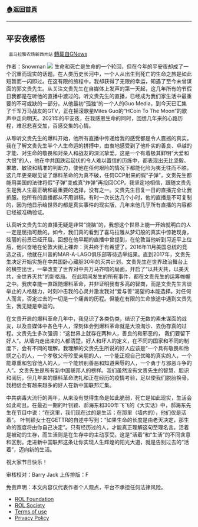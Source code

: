 ###  [:house:返回首頁](https://github.com/ourhimalayas/txt)
---


## 平安夜感悟
` 喜马拉雅农场新西兰站` [轉載自GNews](https://gnews.org/zh-hans/1790333/)

作者：Snowman
![](https://assets.gnews.org/wp-content/uploads/2021/12/NFSC.jpg)
生命和死亡是生命的一个轮回，但在今年的平安夜却成了一个沉重而现实的话题。在人类历史长河中，一个人从出生到死亡的生命之旅是如此短暂而一闪即过。在这有限的旅程中，我却获得了无限的幸运，知遇了至今未曾谋面的郭文贵先生。从关注文贵先生在自媒体上发声的第一天起，这几年所有的节假日我都是在听他的直播中渡过的。听文贵先生的直播，已经成为我们家生活中最重要的不可或缺的一部分。从他最初“孤独”的一个人的Guo Media，到今天已汇集了千军万马战友的GTV，正在摇滚歌星Miles Guo的“HCoin To The Moon”的歌声中走向明天。2021年的平安夜，在我感恩生命的同时，回想几年来的心路历程，难忍悲喜交加，百感交集的心情。

从聆听文贵先生的爆料开始，他所有直播中传递给我的感受都是令人震撼的真实。我在了解文贵先生半个人生命运的拼搏中，由衷地感受到了他朴实的善良、卓越的才能、对生命的敬畏和对亲人和战友的深沉挚爱。这是一个有着极其鲜明“大爱和大恨”的人，他在中共国跌宕起伏的令人难以置信的历练中，都表现出无比坚毅、果敢、敏锐和精准的判断力，使他在任何艰险的情况下都能化险为夷无往而不胜。这几年更亲眼见证了爆料革命的为真不破，任何CCP射来的假“子弹”，文贵先生都能用美国的法律将假“子弹”变成真“炸弹”再投回CCP。我坚定地相信，跟随文贵先生是我人生最正确和最重要的选择，没有之一。文贵先生日复一日的直播完全让我折服。他所有的直播都从不用讲稿，有时一次长达几个小时，他的直播是不可复制的，因为他显示给世界的都是真实事件的现实版，几年来他几乎所有直播的内容都已经被准确验证。

认真听文贵先生的直播无疑是非常“烧脑”的，我想这个世界上能一开始就明白的人一定是屈指可数的。如今，我们真的看到了喜马拉雅从梦幻般的真实中惊艳现身，炫丽的前景已经开启。回想在他早期的直播中曾提到，在伦敦当他听到习近平上位后，他兴奋地在伦敦大街上裸奔：灭共终于有希望了。2016年11月美国总统的竞选之夜，他就在川普的MAR-A-LAGO俱乐部等待选举结果。直到2017年，文贵先生决定开始实施在中共国卧心藏胆30年的灭共计划。文贵先生在世界政治舞台上的横空出世，一举改变了世界对中共万马齐喑的局面，开启了“以共灭共，以美灭共，全世界灭共”的新格局。 在此期间发生的所有事件，都在文贵先生的运筹帷幄之中。我庆幸能一直跟随爆料革命，并非证明我有多高的智商，而是文贵先生言谈举止的人格魅力，时刻冲击我的心灵并激发我对“爱与善”渴望的本能选择。对任何人而言，否定过去的一切是一个痛苦的历程。但能在有限的生命旅途中遇到文贵先生，我无疑是幸运的。

在文贵开启的爆料革命几年中，我见识了各类伪类，结识了无数的素未谋面的战友，以及自媒体中各色牛人，深刻体会到爆料革命就是大浪淘沙、去伪存真的过程。文贵先生多次强调：“这世界上就存在两种人，善良的和邪恶的， 我们要留下好人“。从墙内走出来的人都清楚，好人和坏人的定义，在不同的国家和不同的制度下，会有不同的理解。我理解的文贵先生所说的好人应该是“一个具有敬畏和怜悯之心的人，一个孝敬父母珍爱亲朋的人，一个能正视自己优略的真实的人，一个能尊重和包容他人的人，一个能辨别善恶和知道荣辱的人，一个勇于与邪恶斗争的人”。文贵先生是所有新中国联邦人的榜样。我们虽然没有文贵先生的智慧、胆识和阅历，但几年来的爆料革命洗礼和正在经历的疫情考验，足以使我们脱胎换骨。我相信会有越来越多的好人在新中国联邦汇集。

中共病毒大流行的两年，从来没有觉得生命是如此脆弱，死亡是如此现实，生活会如此苟且。在最近一期的叶钊颖、郝海东和300年飞飞的《大实话》中，郝海东先生在节目中说：“在这里，我们现在过的是生活；在那里（墙内的），他们仅是活着“。 叶钊颖女士在GETTR的自述中写到：“如果生命的长度是由老天决定，那生命的宽度将由你自己决定”。只有经历过的人，才能真正理解这句至理名言。活着是被动的生存，而生活则是在生存中的主动享受。这是“活着”和“生活”的不同含意和区别。走进新中国联邦这条让你实现人生辉煌的阳光大道，就是告别过去的“活着”，迈向新的生活。

祝大家节日快乐！



审核校对：Barry Jack
上传排版：F

 

免责声明：本文内容仅代表作者个人观点，平台不承担任何法律风险。

- [ROL Foundation](https://rolfoundation.org/)
- [ROL Society](https://rolsociety.org/)
- [Terms of use](https://gnews.org/terms-of-use-3/)
- [Privacy Policy](https://gnews.org/privacy-policy/)
